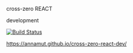 cross-zero REACT

development

[![Build Status](https://travis-ci.org/AnnaMut/cross-zero-react-dev.svg?branch=master)](https://travis-ci.org/AnnaMut/cross-zero-react-dev.svg?branch=maste)

https://annamut.github.io/cross-zero-react-dev/

